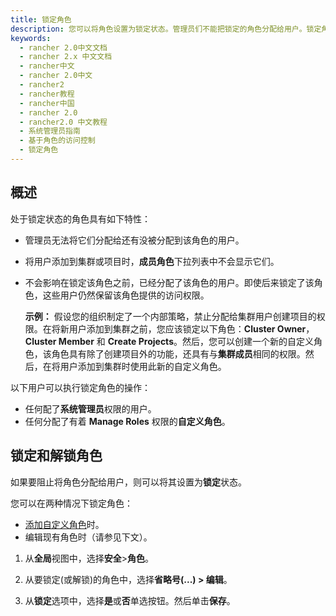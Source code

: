 ```yaml
---
title: 锁定角色
description: 您可以将角色设置为锁定状态。管理员们不能把锁定的角色分配给用户。锁定角色：无法将它们分配给还有没被分配到该角色的用户。将用户添加到集群或项目时，成员角色下拉列表中不会显示它们。不会影响在锁定该角色之前，已经分配了该角色的用户。即使后来锁定了该角色，这些用户仍然保留该角色提供的访问权限。
keywords:
  - rancher 2.0中文文档
  - rancher 2.x 中文文档
  - rancher中文
  - rancher 2.0中文
  - rancher2
  - rancher教程
  - rancher中国
  - rancher 2.0
  - rancher2.0 中文教程
  - 系统管理员指南
  - 基于角色的访问控制
  - 锁定角色
---
```


## 概述

处于锁定状态的角色具有如下特性：

- 管理员无法将它们分配给还有没被分配到该角色的用户。
- 将用户添加到集群或项目时，**成员角色**下拉列表中不会显示它们。
- 不会影响在锁定该角色之前，已经分配了该角色的用户。即使后来锁定了该角色，这些用户仍然保留该角色提供的访问权限。

  **示例：** 假设您的组织制定了一个内部策略，禁止分配给集群用户创建项目的权限。在将新用户添加到集群之前，您应该锁定以下角色：**Cluster Owner**，**Cluster Member** 和 **Create Projects**。然后，您可以创建一个新的自定义角色，该角色具有除了创建项目外的功能，还具有与**集群成员**相同的权限。然后，在将用户添加到集群时使用此新的自定义角色。

以下用户可以执行锁定角色的操作：

- 任何配了**系统管理员**权限的用户。
- 任何分配了有着 **Manage Roles** 权限的**自定义角色**。

## 锁定和解锁角色

如果要阻止将角色分配给用户，则可以将其设置为**锁定**状态。

您可以在两种情况下锁定角色：

- [添加自定义角色](/docs/rancher2/admin-settings/rbac/default-custom-roles/_index)时。
- 编辑现有角色时（请参见下文）。

1. 从**全局**视图中，选择**安全**>**角色**。

2. 从要锁定(或解锁)的角色中，选择**省略号(...) > 编辑**。

3. 从**锁定**选项中，选择**是**或**否**单选按钮。然后单击**保存**。
